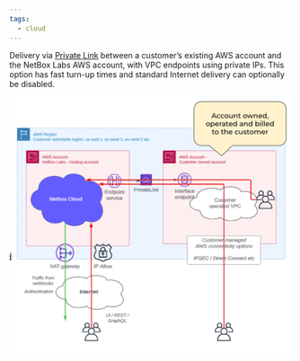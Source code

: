 ```yaml
---
tags:
  - cloud
---
```


Delivery via [Private Link](https://aws.amazon.com/privatelink/) between a customer’s existing AWS account and the NetBox Labs AWS account, with VPC endpoints using private IPs. This option has fast turn-up times and standard Internet delivery can optionally be disabled.

![AWS Private Link](../images/cloud-connectivity/aws-private-link.png)